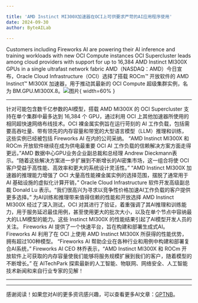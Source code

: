 ```yaml
---

title: 'AMD Instinct MI300X加速器在OCI上可供要求严苛的AI应用程序使用'
date: 2024-09-30
author: ByteAILab

---
```


Customers including Fireworks AI are powering their AI inference and training workloads with new OCI Compute instances
OCI Supercluster leads among cloud providers with support for up to 16,384 AMD Instinct MI300X GPUs in a single ultrafast network fabric
AMD（NASDAQ：AMD）今日宣布，Oracle Cloud Infrastructure（OCI）选择了搭载 ROCm™ 开放软件的 AMD Instinct™ MI300X 加速器，用于推动其最新的 OCI Compute 超级集群实例，名为 BM.GPU.MI300X.8。![图片](https://ai-techpark.com/wp-content/uploads/2024/09/AMD-Instinct-960x540.jpg){ width=60% }

---
针对可能包含数千亿参数的AI模型，搭载 AMD MI300X 的 OCI Supercluster 支持在单个集群中最多达到 16,384 个 GPU，通过利用 OCI 上其他加速器所使用的相同超快速网络布线技术。OCI 裸金属实例旨在运行苛刻的 AI 工作负载，包括需要高吞吐量、带有领先的内存容量和带宽的大型语言模型（LLM）推理和训练，这些实例已经被包括 Fireworks AI 在内的公司采纳。
“AMD Instinct MI300X 和 ROCm 开放软件继续在成为供电最重要 OCI AI 工作负载的信赖解决方案方面走得更远，”AMD 数据中心GPU业务企业副总裁和总经理 Andrew Dieckmann表示。“随着这些解决方案进一步扩展到不断增长的AI密集市场，这一组合将使 OCI 客户受益于高性能、高效率和更大的系统设计灵活性。”
“AMD Instinct MI300X 加速器的推理能力增强了 OCI 大量高性能裸金属实例的选择范围，摆脱了通常用于 AI 基础设施的虚拟化计算开销，” Oracle Cloud Infrastructure 软件开发高级副总裁 Donald Lu 表示。“我们很高兴为寻求以竞争性价格加速AI工作负载的客户提供更多选择。”
为AI训练和推理带来值得信赖的性能和开放选择
AMD Instinct MI300X 经过了深入测试，OCI 对其进行了验证，着重强调了其AI推理和训练能力，用于服务延迟最佳用例，甚至使用更大的批次大小，以及在单个节点中容纳最大的LLM模型的能力。这些 Instinct MI300X 的性能结果引起了AI模型开发人员的关注。
Fireworks AI 提供了一个快速平台，旨在构建和部署生成式AI。Fireworks AI 利用了在 OCI 上使用 AMD Instinct MI300X 所获得的性能优势，拥有超过100种模型。
“Fireworks AI 帮助企业在各种行业和用例中构建和部署复合AI系统，” Fireworks AI CEO 林乔表示，“AMD Instinct MI300X 和 ROCm 开放软件上可获取的内存容量使我们能够将服务规模扩展到我们的客户，随着模型的不断增长。”
在 AITechPark 探索最新的人工智能、物联网、网络安全、人工智能技术新闻和来自行业专家的见解！

---
---
感谢阅读！如果您对AI的更多资讯感兴趣，可以查看更多AI文章：[GPTNB](https://gptnb.com)。